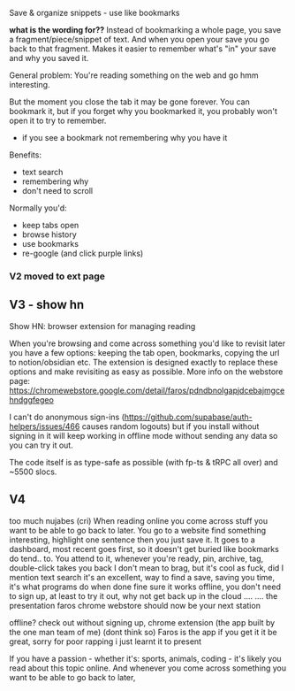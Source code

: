 Save & organize snippets - use like bookmarks

**what is the wording for??**
Instead of bookmarking a whole page, you save a fragment/piece/snippet of text. And when you open your save you go back to that fragment.
Makes it easier to remember what's "in" your save and why you saved it.

General problem: 
You're reading something on the web and go hmm interesting.
<!-- But if you close the tab you don't know if you'll ever -->
But the moment you close the tab it may be gone forever.
You can bookmark it, but if you forget why you bookmarked it, you probably won't open it to try to remember.
* if you see a bookmark not remembering why you have it

Benefits:
* text search
* remembering why
* don't need to scroll

Normally you'd:
* keep tabs open
* browse history
* use bookmarks
* re-google (and click purple links)

### V2 moved to ext page

## V3 - show hn
Show HN: browser extension for managing reading

When you're browsing and come across something you'd like to revisit later you have a few options: keeping the tab open, bookmarks, copying the url to notion/obsidian etc. 
The extension is designed exactly to replace these options and make revisiting as easy as possible.
More info on the webstore page: https://chromewebstore.google.com/detail/faros/pdndbnolgapjdcebajmgcehndggfegeo

I can't do anonymous sign-ins (https://github.com/supabase/auth-helpers/issues/466 causes random logouts) but if you install without signing in it will keep working in offline mode without sending any data so you can try it out.

The code itself is as type-safe as possible (with fp-ts & tRPC all over) and ~5500 slocs.

## V4
too much nujabes (cri)
When reading online you come across stuff you want to be able to go back to later.
You go to a website find something interesting, highlight one sentence then you just save it.
It goes to a dashboard, most recent goes first, so it doesn't get buried like bookmarks do tend..
to. You attend to it, whenever you're ready, pin, archive, tag, double-click takes you back
I don't mean to brag, but it's cool as fuck, did I mention text search it's an excellent,
way to find a save, saving you time, it's what programs do when done fine
sure it works offline, you don't need to sign
up, at least to try it out, why not get back
up in the cloud
.... .... the presentation
faros chrome webstore should now be your next station

offline? check out without signing up, chrome extension
(the app built by the one man team of me)
(dont think so)
Faros is the app if you get it it be great, sorry for poor rapping i just learnt it to present


If you have a passion - whether it's: sports, animals, coding  - it's likely you read about this topic online.
And whenever you come across something you want to be able to go back to later, 